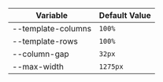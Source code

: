 | Variable           | Default Value |
| ------------------ | ------------- |
| --template-columns | `100%`        |
| --template-rows    | `100%`        |
| --column-gap       | `32px`        |
| --max-width        | `1275px`      |
